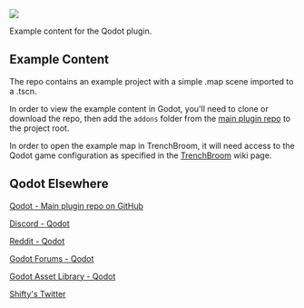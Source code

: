 ![](https://raw.githubusercontent.com/Shfty/qodot-extras/master/graphics/qodot_logo_small.png)

Example content for the Qodot plugin.

## Example Content

The repo contains an example project with a simple .map scene imported to a .tscn.

In order to view the example content in Godot, you'll need to clone or download the repo, then add the `addons` folder from the [main plugin repo](https://github.com/Shfty/qodot-plugin) to the project root.

In order to open the example map in TrenchBroom, it will need access to the Qodot game configuration as specified in the [TrenchBroom](https://github.com/ShiftyAxel/Qodot/wiki/TrenchBroom#qodot-integration) wiki page.

## Qodot Elsewhere

[Qodot - Main plugin repo on GitHub](https://github.com/Shfty/qodot-plugin)

[Discord - Qodot](https://discord.gg/c72WBuG)

[Reddit - Qodot](https://www.reddit.com/r/godot/comments/e41ldk/qodot_quake_map_file_support_for_godot/)

[Godot Forums - Qodot](https://godotforums.org/discussion/comment/30450#Comment_30450)

[Godot Asset Library - Qodot](https://godotengine.org/asset-library/asset/446)

[Shifty's Twitter](https://twitter.com/ShiftyAxel)

